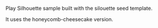 Play Silhouette sample built with the silouette seed template.

It uses the honeycomb-cheesecake version.
